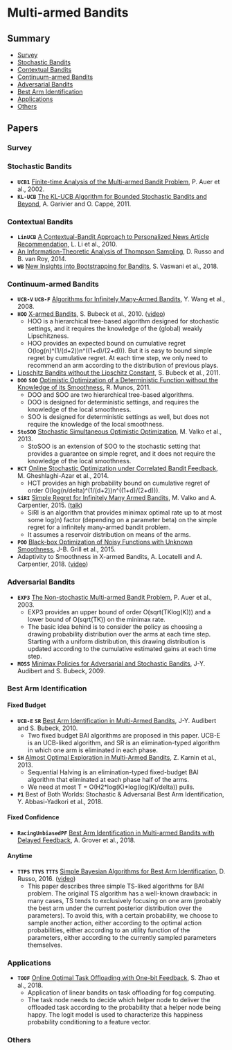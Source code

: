 # Multi-armed Bandits

## Summary

* [Survey](#survey)
* [Stochastic Bandits](#stochastic-bandits)
* [Contextual Bandits](#contextual-bandits)
* [Continuum-armed Bandits](#continuum-armed-bandits)
* [Adversarial Bandits](#adversarial-bandits)
* [Best Arm Identification](#best-arm-identification)
* [Applications](#applications)
* [Others](#others)

## Papers

### Survey

### Stochastic Bandits

* **`UCB1`** [Finite-time Analysis of the Multi-armed Bandit Problem](https://homes.di.unimi.it/~cesabian/Pubblicazioni/ml-02.pdf), P. Auer et al., 2002.
* **`KL-UCB`** [The KL-UCB Algorithm for Bounded Stochastic Bandits and Beyond](https://arxiv.org/abs/1102.2490), A. Garivier and O. Cappé, 2011.

### Contextual Bandits

* **`LinUCB`** [A Contextual-Bandit Approach to Personalized News Article Recommendation](http://rob.schapire.net/papers/www10.pdf), L. Li et al., 2010.
* [An Information-Theoretic Analysis of Thompson Sampling](https://arxiv.org/abs/1403.5341), D. Russo and B. van Roy, 2014.
* **`WB`** [New Insights into Bootstrapping for Bandits](https://arxiv.org/abs/1805.09793), S. Vaswani et al., 2018.

### Continuum-armed Bandits

* **`UCB-V`** **`UCB-F`** [Algorithms for Infinitely Many-Armed Bandits](https://papers.nips.cc/paper/3452-algorithms-for-infinitely-many-armed-bandits.pdf), Y. Wang et al., 2008.
* **`HOO`** [X-armed Bandits](https://arxiv.org/abs/1001.4475), S. Bubeck et al., 2010. ([video](https://www.youtube.com/watch?v=G1abqjqffRE))
	- HOO is a hierarchical tree-based algorithm designed for stochastic settings, and it requires the knowledge of the (global) weakly Lipschitzness.
	- HOO provides an expected bound on cumulative regret O(log(n)^(1/(d+2))n^((1+d)/(2+d))). But it is easy to bound simple regret by cumulative regret. At each time step, we only need to recommend an arm according to the distribution of previous plays.
* [Lipschitz Bandits without the Lipschitz Constant](https://arxiv.org/abs/1105.5041), S. Bubeck et al., 2011.
* **`DOO`** **`SOO`** [Optimistic Optimization of a Deterministic Function without the Knowledge of its Smoothness](https://papers.nips.cc/paper/4304-optimistic-optimization-of-a-deterministic-function-without-the-knowledge-of-its-smoothness.pdf), R. Munos, 2011.
	- DOO and SOO are two hierarchical tree-based algorithms.
	- DOO is designed for deterministic settings, and requires the knowledge of the local smoothness.
	- SOO is designed for deterministic settings as well, but does not require the knowledge of the local smoothness.
* **`StoSOO`** [Stochastic Simultaneous Optimistic Optimization](https://hal.inria.fr/hal-00789606), M. Valko et al., 2013.
	- StoSOO is an extension of SOO to the stochastic setting that provides a guarantee on simple regret, and it does not require the knowledge of the local smoothness.
* **`HCT`** [Online Stochastic Optimization under Correlated Bandit Feedback](https://arxiv.org/abs/1402.0562), M. Gheshlaghi-Azar et al., 2014.
	- HCT provides an high probability bound on cumulative regret of order O(log(n/delta)^(1/(d+2))n^((1+d)/(2+d))).
* **`SiRI`** [Simple Regret for Infinitely Many Armed Bandits](https://arxiv.org/abs/1505.04627), M. Valko and A. Carpentier, 2015. ([talk](http://researchers.lille.inria.fr/~valko/hp/publications/carpentier2015simple.talk.pdf))
	- SiRI is an algorithm that provides minimax optimal rate up to at most some log(n) factor (depending on a parameter beta) on the simple regret for a infinitely many-armed bandit problem.
	- It assumes a reservoir distribution on means of the arms.
* **`POO`** [Black-box Optimization of Noisy Functions with Unknown Smoothness](https://papers.nips.cc/paper/5721-black-box-optimization-of-noisy-functions-with-unknown-smoothness), J-B. Grill et al., 2015.
* Adaptivity to Smoothness in X-armed Bandits, A. Locatelli and A. Carpentier, 2018. ([video](http://videocrm.ca/Machine18/Machine18-20180424-4-AlexandraCarpentier.mp4))

### Adversarial Bandits

* **`EXP3`** [The Non-stochastic Multi-armed Bandit Problem](http://homes.dsi.unimi.it/~cesabian/Pubblicazioni/J18.pdf), P. Auer et al., 2003.
	- EXP3 provides an upper bound of order O(sqrt(TKlog(K))) and a lower bound of O(sqrt(TK)) on the minimax rate.
	- The basic idea behind is to consider the policy as choosing a drawing probability distribution over the arms at each time step. Starting with a uniform distribution, this drawing distribution is updated according to the cumulative estimated gains at each time step.
* **`MOSS`** [Minimax Policies for Adversarial and Stochastic Bandits](https://hal-enpc.archives-ouvertes.fr/hal-00834882), J-Y. Audibert and S. Bubeck, 2009.

### Best Arm Identification

#### Fixed Budget

* **`UCB-E`** **`SR`** [Best Arm Identification in Multi-Armed Bandits](http://imagine.enpc.fr/publications/papers/COLT10.pdf), J-Y. Audibert and S. Bubeck, 2010.
	- Two fixed budget BAI algorithms are proposed in this paper. UCB-E is an UCB-liked algorithm, and SR is an elimination-typed algorithm in which one arm is eliminated in each phase.
* **`SH`** [Almost Optimal Exploration in Multi-Armed Bandits](http://proceedings.mlr.press/v28/karnin13.pdf), Z. Karnin et al., 2013.
	- Sequential Halving is an elimination-typed fixed-budget BAI algorithm that eliminated at each phase half of the arms.
	- We need at most T = O(H2*log(K)*log(log(K)/delta)) pulls.
* **`P1`** Best of Both Worlds: Stochastic & Adversarial Best Arm Identification, Y. Abbasi-Yadkori et al., 2018.

#### Fixed Confidence

* **`RacingUnbiasedPF`** [Best Arm Identification in Multi-armed Bandits with Delayed Feedback](https://arxiv.org/abs/1803.10937), A. Grover et al., 2018.

#### Anytime

* **`TTPS`** **`TTVS`** **`TTTS`** [Simple Bayesian Algorithms for Best Arm Identification](https://arxiv.org/abs/1602.08448), D. Russo, 2016. ([video](https://www.youtube.com/watch?v=5Mb_IguFDmQ))
	- This paper describes three simple TS-liked algorithms for BAI problem. The original TS algorithm has a well-known drawback: in many cases, TS tends to exclusively focusing on one arm (probably the best arm under the current posterior distribution over the parameters). To avoid this, with a certain probability, we choose to sample another action, either according to the optimal action probabilities, either according to an utility function of the parameters, either according to the currently sampled parameters themselves.

### Applications

* **`TOOF`** [Online Optimal Task Offloading with One-bit Feedback](https://arxiv.org/abs/1806.10547), S. Zhao et al., 2018.
	- Application of linear bandits on task offloading for fog computing.
	- The task node needs to decide which helper node to deliver the offloaded task according to the probability that a helper node being happy. The logit model is used to characterize this happiness probability conditioning to a feature vector.

### Others

